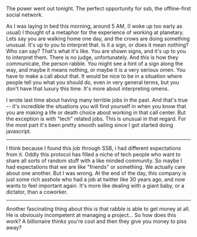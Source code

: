 The power went out tonight. The perfect opportunity for ssb, the offline-first social network. 

As I was laying in bed this morning, around 5 AM, (I woke up too early as usual) I thought of a metaphor for the experience of working at planetary. Lets say you are walking home one day, and the crows are doing something unusual. It's up to you to interpret that. Is it a sign, or does it mean nothing? Who can say? That's what it's like. You are shown signs, and it's up to you to interpret them. There is no judge, unfortunately. And this is how they communicate, the person rabble. You might see a hint of a sign along the way, and maybe it means nothing, or maybe it is a very serious omen. You have to make a call about that. It would be nice to be in a situation where people tell you what you should do, even in very general terms, but you don't have that luxury this time. It's more about interpreting omens.

I wrote last time about having many terrible jobs in the past. And that's true -- it's incredible the situations you will find yourself in when you know that you are making a life or death choice about working in that call center. But the exception is with "tech" related jobs. This is unusual in that regard. For the most part it's been pretty smooth sailing since I got started doing javascript.

------------------------------

I think because I found this job through SSB, i had different expectations from it. Oddly this protocol has filled a niche of tech people who want to share all sorts of random stuff with a like minded community. So maybe I had expectations that we are like "friends" or something. We actually care about one another. But I was wrong. At the end of the day, this company is just some rich asshole who had a job at twitter like 30 years ago, and now wants to feel important again. It's more like dealing with a giant baby, or a dictator, than a coworker.

------------------------------------

Another fascinating thing about this is that rabble is able to get money at all. He is obviously incompetent at managing a project... So how does this work? A billionaire thinks you're cool and then they give you money to piss away?



